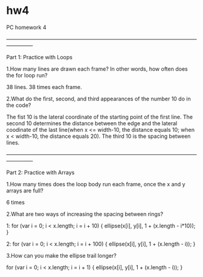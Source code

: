 # hw4
PC homework 4

—————————————————————————————————————————

Part 1: Practice with Loops

1.How many lines are drawn each frame? In other words, how often does the for loop run?

  38 lines. 38 times each frame.



2.What do the first, second, and third appearances of the number 10 do in the code?

  The fist 10 is the lateral coordinate of the starting point of the first line. The second 10 determines the distance between the edge and the lateral coodinate of the last line(when x <= width-10, the distance equals 10; when x < width-10, the distance equals 20). The third 10 is the spacing between lines.


—————————————————————————————————————————


Part 2: Practice with Arrays

1.How many times does the loop body run each frame, once the x and y arrays are full?

  6 times


2.What are two ways of increasing the spacing between rings?

  1: for (var i = 0; i < x.length; i = i + 10) {
    ellipse(x[i], y[i], 1 + (x.length - i*10));
  }

  2: for (var i = 0; i < x.length; i = i + 100) {
    ellipse(x[i], y[i], 1 + (x.length - i));
  }


3.How can you make the ellipse trail longer?

  for (var i = 0; i < x.length; i = i + 1) {
    ellipse(x[i], y[i], 1 + (x.length - i));
  }
